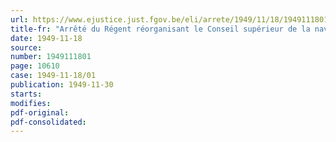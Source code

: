 ```yaml
---
url: https://www.ejustice.just.fgov.be/eli/arrete/1949/11/18/1949111801/justel
title-fr: "Arrêté du Régent réorganisant le Conseil supérieur de la navigation intérieures"
date: 1949-11-18
source:
number: 1949111801
page: 10610
case: 1949-11-18/01
publication: 1949-11-30
starts:
modifies:
pdf-original:
pdf-consolidated:
---
```


